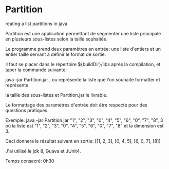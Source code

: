 # Partition
reating a list partitions in java

Partition est une application permettant de segmenter une liste principale en plusieurs sous-listes selon la taille souhaitée.

Le programme prend deux paramètres en entrée: une liste d'entiers et un entier taille servant à définir le format de sortie.

Il faut se placer dans le répertoire ${buildDir}/libs après la compilation, et taper la commande suivante:

java -jar Partition.jar <liste>, <dimension> ou <liste> représente la liste que l'on souhaite formatter et <dimension> représente

la taille des sous-listes et Partition.jar le livrable.

Le formattage des paramètres d'entrée doit être respecté pour des questions pratiques.

Exemple: java -jar Partition.jar "1", "2", "3", "0", "4", "5", "6", "0", "7", "8", 3 où la liste est "1", "2", "3", "0", "4", "5", "6", "0", "7", "8" et la dimension est 3. 

Ceci donnera le résultat suivant en sortie: [[1, 2, 3], [0, 4, 5], [6, 0, 7], [8]]

J'ai utilisé le jdk 8, Guava et JUnit4.

Temps consacré: 0h30
